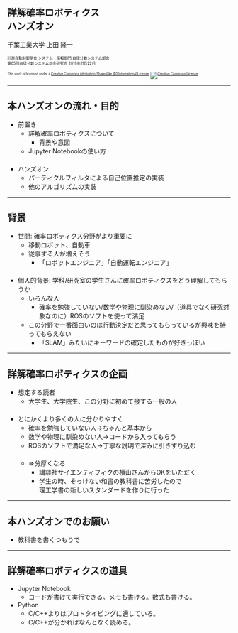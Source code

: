 ## 詳解確率ロボティクス<br />ハンズオン

千葉工業大学 上田 隆一

<span style="font-size:60%">計測自動制御学会 システム・情報部門 自律分散システム部会<br />第65回自律分散システム部会研究会 2019年11月22日</span>

<p style="font-size:50%">
This work is licensed under a <a rel="license" href="http://creativecommons.org/licenses/by-sa/4.0/">Creative Commons Attribution-ShareAlike 4.0 International License</a>.
<a rel="license" href="http://creativecommons.org/licenses/by-sa/4.0/">
<img alt="Creative Commons License" style="border-width:0" src="https://i.creativecommons.org/l/by-sa/4.0/88x31.png" /></a>
</p>


---

## 本ハンズオンの流れ・目的

* 前置き
  * 詳解確率ロボティクスについて
    * 背景や意図 
  * Jupyter Notebookの使い方<br />　
* ハンズオン
  * パーティクルフィルタによる自己位置推定の実装
  * 他のアルゴリズムの実装

---

## 背景

* 世間: 確率ロボティクス分野がより重要に
  * 移動ロボット、自動車
  * 従事する人が増えそう
    * 「ロボットエンジニア」「自動運転エンジニア」<br />　
* 個人的背景: 学科/研究室の学生さんに確率ロボティクスをどう理解してもらうか
  * いろんな人
    * 確率を勉強していない/数学や物理に馴染めない/（道具でなく研究対象なのに）ROSのソフトを使って満足
  * この分野で一番面白いのは行動決定だと思ってもらっているが興味を持ってもらえない
    * 「SLAM」みたいにキーワードの確定したものが好きっぽい

---

## 詳解確率ロボティクスの企画

* 想定する読者
  * 大学生、大学院生、この分野に初めて接する一般の人<br />　
* とにかくより多くの人に分かりやすく
  * 確率を勉強していない人$\longrightarrow$ちゃんと基本から
  * 数学や物理に馴染めない人$\longrightarrow$コードから入ってもらう
  * ROSのソフトで満足な人$\longrightarrow$丁寧な説明で深みに引きずり込む<br />　
  * $\Longrightarrow$分厚くなる
    * 講談社サイエンティフィクの横山さんからOKをいただく
    * 学生の時、そっけない和書の教科書に苦労したので<br />理工学書の新しいスタンダードを作りに行った

---

## 本ハンズオンでのお願い

* 教科書を書くつもりで

---

## 詳解確率ロボティクスの道具

* Jupyter Notebook
  * コードが書けて実行できる。メモも書ける。数式も書ける。
* Python
  * C/C++よりはプロトタイピングに適している。
  * C/C++が分かればなんとなく読める。
